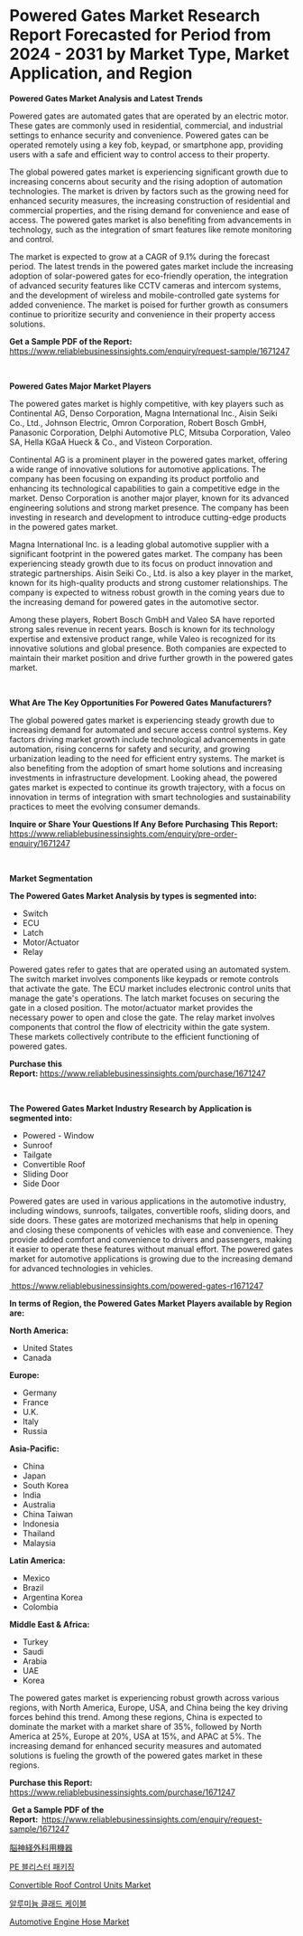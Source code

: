 <p><h1>Powered Gates Market Research Report Forecasted for Period from 2024 -  2031 by Market Type, Market Application, and Region</h1></p><p><strong>Powered Gates Market Analysis and Latest Trends</strong></p>
<p><p>Powered gates are automated gates that are operated by an electric motor. These gates are commonly used in residential, commercial, and industrial settings to enhance security and convenience. Powered gates can be operated remotely using a key fob, keypad, or smartphone app, providing users with a safe and efficient way to control access to their property.</p><p>The global powered gates market is experiencing significant growth due to increasing concerns about security and the rising adoption of automation technologies. The market is driven by factors such as the growing need for enhanced security measures, the increasing construction of residential and commercial properties, and the rising demand for convenience and ease of access. The powered gates market is also benefiting from advancements in technology, such as the integration of smart features like remote monitoring and control.</p><p>The market is expected to grow at a CAGR of 9.1% during the forecast period. The latest trends in the powered gates market include the increasing adoption of solar-powered gates for eco-friendly operation, the integration of advanced security features like CCTV cameras and intercom systems, and the development of wireless and mobile-controlled gate systems for added convenience. The market is poised for further growth as consumers continue to prioritize security and convenience in their property access solutions.</p></p>
<p><strong>Get a Sample PDF of the Report:&nbsp;</strong> <a href="https://www.reliablebusinessinsights.com/enquiry/request-sample/1671247">https://www.reliablebusinessinsights.com/enquiry/request-sample/1671247</a></p>
<p>&nbsp;</p>
<p><strong>Powered Gates Major Market Players</strong></p>
<p><p>The powered gates market is highly competitive, with key players such as Continental AG, Denso Corporation, Magna International Inc., Aisin Seiki Co., Ltd., Johnson Electric, Omron Corporation, Robert Bosch GmbH, Panasonic Corporation, Delphi Automotive PLC, Mitsuba Corporation, Valeo SA, Hella KGaA Hueck & Co., and Visteon Corporation. </p><p>Continental AG is a prominent player in the powered gates market, offering a wide range of innovative solutions for automotive applications. The company has been focusing on expanding its product portfolio and enhancing its technological capabilities to gain a competitive edge in the market. Denso Corporation is another major player, known for its advanced engineering solutions and strong market presence. The company has been investing in research and development to introduce cutting-edge products in the powered gates market.</p><p>Magna International Inc. is a leading global automotive supplier with a significant footprint in the powered gates market. The company has been experiencing steady growth due to its focus on product innovation and strategic partnerships. Aisin Seiki Co., Ltd. is also a key player in the market, known for its high-quality products and strong customer relationships. The company is expected to witness robust growth in the coming years due to the increasing demand for powered gates in the automotive sector.</p><p>Among these players, Robert Bosch GmbH and Valeo SA have reported strong sales revenue in recent years. Bosch is known for its technology expertise and extensive product range, while Valeo is recognized for its innovative solutions and global presence. Both companies are expected to maintain their market position and drive further growth in the powered gates market.</p></p>
<p>&nbsp;</p>
<p><strong>What Are The Key Opportunities For Powered Gates Manufacturers?</strong></p>
<p><p>The global powered gates market is experiencing steady growth due to increasing demand for automated and secure access control systems. Key factors driving market growth include technological advancements in gate automation, rising concerns for safety and security, and growing urbanization leading to the need for efficient entry systems. The market is also benefiting from the adoption of smart home solutions and increasing investments in infrastructure development. Looking ahead, the powered gates market is expected to continue its growth trajectory, with a focus on innovation in terms of integration with smart technologies and sustainability practices to meet the evolving consumer demands.</p></p>
<p><strong>Inquire or Share Your Questions If Any Before Purchasing This Report:</strong> <a href="https://www.reliablebusinessinsights.com/enquiry/pre-order-enquiry/1671247">https://www.reliablebusinessinsights.com/enquiry/pre-order-enquiry/1671247</a></p>
<p>&nbsp;</p>
<p><strong>Market Segmentation</strong></p>
<p><strong>The Powered Gates Market Analysis by types is segmented into:</strong></p>
<p><ul><li>Switch</li><li>ECU</li><li>Latch</li><li>Motor/Actuator</li><li>Relay</li></ul></p>
<p><p>Powered gates refer to gates that are operated using an automated system. The switch market involves components like keypads or remote controls that activate the gate. The ECU market includes electronic control units that manage the gate's operations. The latch market focuses on securing the gate in a closed position. The motor/actuator market provides the necessary power to open and close the gate. The relay market involves components that control the flow of electricity within the gate system. These markets collectively contribute to the efficient functioning of powered gates.</p></p>
<p><strong>Purchase this Report:&nbsp;</strong><a href="https://www.reliablebusinessinsights.com/purchase/1671247">https://www.reliablebusinessinsights.com/purchase/1671247</a></p>
<p>&nbsp;</p>
<p><strong>The Powered Gates Market Industry Research by Application is segmented into:</strong></p>
<p><ul><li>Powered - Window</li><li>Sunroof</li><li>Tailgate</li><li>Convertible Roof</li><li>Sliding Door</li><li>Side Door</li></ul></p>
<p><p>Powered gates are used in various applications in the automotive industry, including windows, sunroofs, tailgates, convertible roofs, sliding doors, and side doors. These gates are motorized mechanisms that help in opening and closing these components of vehicles with ease and convenience. They provide added comfort and convenience to drivers and passengers, making it easier to operate these features without manual effort. The powered gates market for automotive applications is growing due to the increasing demand for advanced technologies in vehicles.</p></p>
<p><a href="https://www.reliablebusinessinsights.com/powered-gates-r1671247">&nbsp;https://www.reliablebusinessinsights.com/powered-gates-r1671247</a></p>
<p><strong>In terms of Region, the Powered Gates Market Players available by Region are:</strong></p>
<p>
    <p> <strong> North America: </strong>
        <ul>
            <li>United States</li>
            <li>Canada</li>
        </ul>
        </p> 
    <p> <strong> Europe: </strong>
        <ul>
            <li>Germany</li>
            <li>France</li>
            <li>U.K.</li>
            <li>Italy</li>
            <li>Russia</li>
        </ul>
        </p> 
    <p> <strong> Asia-Pacific: </strong>
        <ul>
            <li>China</li>
            <li>Japan</li>
            <li>South Korea</li>
            <li>India</li>
            <li>Australia</li>
            <li>China Taiwan</li>
            <li>Indonesia</li>
            <li>Thailand</li>
            <li>Malaysia</li>
        </ul>
        </p> 
    <p> <strong> Latin America: </strong>
        <ul>
            <li>Mexico</li>
            <li>Brazil</li>
            <li>Argentina Korea</li>
            <li>Colombia</li>
        </ul>
        </p> 
    <p> <strong> Middle East & Africa: </strong>
        <ul>
            <li>Turkey</li>
            <li>Saudi</li>
            <li>Arabia</li>
            <li>UAE</li>
            <li>Korea</li>
        </ul>
    </p>
    </p>
<p><p>The powered gates market is experiencing robust growth across various regions, with North America, Europe, USA, and China being the key driving forces behind this trend. Among these regions, China is expected to dominate the market with a market share of 35%, followed by North America at 25%, Europe at 20%, USA at 15%, and APAC at 5%. The increasing demand for enhanced security measures and automated solutions is fueling the growth of the powered gates market in these regions.</p></p>
<p><strong>Purchase this Report: </strong><a href="https://www.reliablebusinessinsights.com/purchase/1671247">https://www.reliablebusinessinsights.com/purchase/1671247</a></p>
<p>&nbsp;<strong>Get a Sample PDF of the Report:&nbsp;&nbsp;</strong><a href="https://www.reliablebusinessinsights.com/enquiry/request-sample/1671247">https://www.reliablebusinessinsights.com/enquiry/request-sample/1671247</a></p>
<p><strong></strong></p>
<p><p><a href="https://github.com/marbadji/Market-Research-Report-List-2/blob/main/2346820106841.md">脳神経外科用機器</a></p><p><a href="https://github.com/FelipeGrrady654556/Market-Research-Report-List-2/blob/main/7407974100768.md">PE 블리스터 패키징</a></p><p><a href="https://github.com/MaraKoelpin2023/Market-Research-Report-List-1/blob/main/convertible-roof-control-units-market.md">Convertible Roof Control Units Market</a></p><p><a href="https://github.com/shade463/Market-Research-Report-List-1/blob/main/4079285100769.md">알루미늄 클래드 케이블</a></p><p><a href="https://github.com/maudAbbott7/Market-Research-Report-List-1/blob/main/automotive-engine-hose-market.md">Automotive Engine Hose Market</a></p></p>